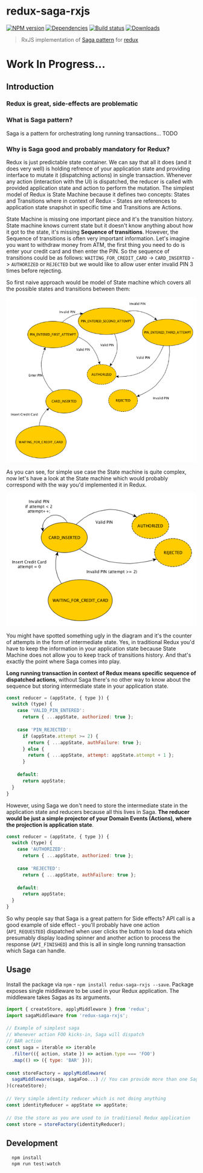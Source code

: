 redux-saga-rxjs
=============

[![NPM version][npm-image]][npm-url]
[![Dependencies][dependencies]][npm-url]
[![Build status][travis-image]][travis-url]
[![Downloads][downloads-image]][downloads-url]


> RxJS implementation of [Saga pattern](https://www.youtube.com/watch?v=xDuwrtwYHu8) for [redux](https://github.com/reactjs/redux)

# Work In Progress...

## Introduction

### Redux is great, side-effects are problematic

### What is Saga pattern?
Saga is a pattern for orchestrating long running transactions... TODO

### Why is Saga good and probably mandatory for Redux?
Redux is just predictable state container. We can say that all it does (and it does very well) is holding refrence of your application state and providing interface to mutate it (dispatching actions) in single transaction. Whenever any action (interaction with the UI) is dispatched, the reducer is called with provided application state and action to perform the mutation. The simplest model of Redux is State Machine because it defines two concepts: States and Transitions where in context of Redux - States are references to application state snapshot in specific time and Transitions are Actions.

State Machine is missing one important piece and it's the transition history. State machine knows current state but it doesn't know anything about how it got to the state, it's missing **Sequence of transitions**. However, the Sequence of transitions is often very important information. Let's imagine you want to withdraw money from ATM, the first thing you need to do is enter your credit card and then enter the PIN. So the sequence of transitions could be as follows: `WAITING_FOR_CREDIT_CARD` -> `CARD_INSERTED` -> `AUTHORIZED` or `REJECTED` but we would like to allow user enter invalid PIN 3 times before rejecting.

So first naive approach would be model of State machine which covers all the possible states and transitions between them:

![atm-1](./docs/atm_1.png)

As you can see, for simple use case the State machine is quite complex, now let's have a look at the State machine which would probably correspond with the way you'd implemented it in Redux.

![atm-2](./docs/atm_2.png)

You might have spotted something ugly in the diagram and it's the counter of attempts in the form of intermediate state. Yes, in traditional Redux you'd have to keep the information in your application state because State Machine does not allow you to keep track of transitions history. And that's exactly the point where Saga comes into play.

**Long running transaction in context of Redux means specific sequence of dispatched actions**, without Saga there's no other way to know about the sequence but storing intermediate state in your application state.

```javascript
const reducer = (appState, { type }) {
  switch (type) {
    case 'VALID_PIN_ENTERED':
      return { ...appState, authorized: true };

    case 'PIN_REJECTED':
      if (appState.attempt >= 2) {
        return { ...appState, authFailure: true };
      } else {
        return { ...appState, attempt: appState.attempt + 1 };
      }

    default:
      return appState;
  }
}
```

However, using Saga we don't need to store the intermediate state in the application state and reducers because all this lives in Saga. **The reducer would be just a simple projector of your Domain Events (Actions), where the projection is application state**.

```javascript
const reducer = (appState, { type }) {
  switch (type) {
    case 'AUTHORIZED':
      return { ...appState, authorized: true };

    case 'REJECTED':
      return { ...appState, authFailure: true };

    default:
      return appState;
  }
}
```

So why people say that Saga is a great pattern for Side effects? API call is a good example of side effect - you'll probably have one action (`API_REQUESTED`) dispatched when user clicks the button to load data which presumably display loading spinner and another action to process the response (`API_FINISHED`) and this is all in single long running transaction which Saga can handle.


## Usage

Install the package via `npm` - `npm install redux-saga-rxjs --save`. Package exposes single middleware to be used in your Redux application. The middleware takes Sagas as its arguments.

```javascript
import { createStore, applyMiddleware } from 'redux';
import sagaMiddleware from 'redux-saga-rxjs';

// Example of simplest saga
// Whenever action FOO kicks-in, Saga will dispatch
// BAR action
const saga = iterable => iterable
  .filter(({ action, state }) => action.type === 'FOO')
  .map(() => ({ type: 'BAR' }));

const storeFactory = applyMiddleware(
  sagaMiddleware(saga, sagaFoo...) // You can provide more than one Saga here
)(createStore);

// Very simple identity reducer which is not doing anything
const identityReducer = appState => appState;

// Use the store as you are used to in traditional Redux application
const store = storeFactory(identityReducer);
```

## Development

```
  npm install
  npm run test:watch
```


[npm-image]: https://img.shields.io/npm/v/redux-saga-rxjs.svg?style=flat-square
[npm-url]: https://npmjs.org/package/redux-saga-rxjs
[travis-image]: https://img.shields.io/travis/salsita/redux-saga-rxjs.svg?style=flat-square
[travis-url]: https://travis-ci.org/salsita/redux-saga-rxjs
[downloads-image]: http://img.shields.io/npm/dm/redux-saga-rxjs.svg?style=flat-square
[downloads-url]: https://npmjs.org/package/redux-saga-rxjs
[dependencies]: https://david-dm.org/salsita/redux-saga-rxjs.svg